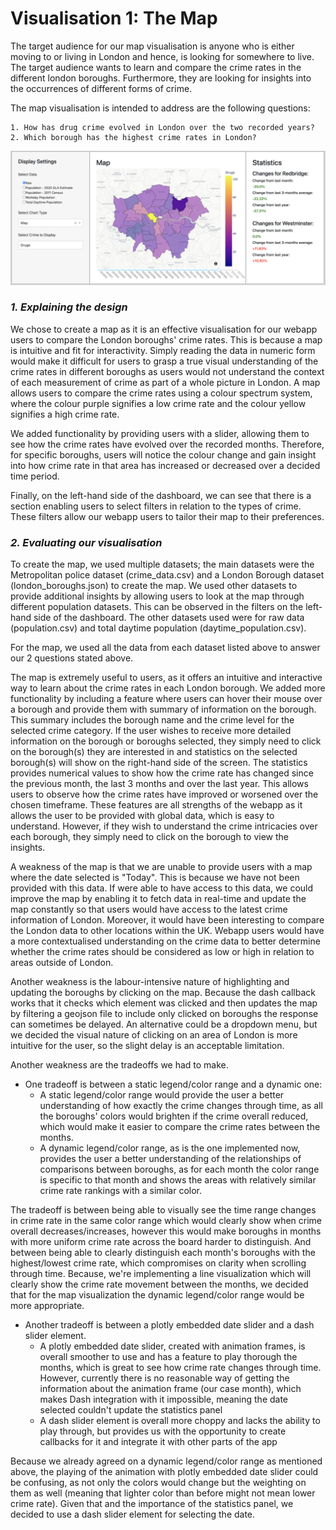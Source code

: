 # Visualisation 1: The Map

The target audience for our map visualisation is anyone who is either moving to or living in London and hence, is looking for somewhere to live. The target audience wants to learn and compare the crime rates in the different london boroughs. Furthermore, they are looking for insights into the occurrences of different forms of crime.

The map visualisation is intended to address are the following questions:

    1. How has drug crime evolved in London over the two recorded years?
    2. Which borough has the highest crime rates in London?

![Map](../assets/map.png)

### *1. Explaining the design*

We chose to create a map as it is an effective visualisation for our webapp users to compare the London boroughs' crime rates. This is because a map is intuitive and fit for interactivity. 
Simply reading the data in numeric form would make it difficult for users to grasp a true visual understanding of the crime rates in different boroughs as users would not understand the context of each measurement of crime as part of a whole picture in London.
A map allows users to compare the crime rates using a colour spectrum system, where the colour purple signifies a low crime rate and the colour yellow signifies a high crime rate.

We added functionality by providing users with a slider, allowing them to see how the crime rates have evolved over the recorded months.
Therefore, for specific boroughs, users will notice the colour change and gain insight into how crime rate in that area has increased or decreased over a decided time period.

Finally, on the left-hand side of the dashboard, we can see that there is a section enabling users to select filters in relation to the types of crime.
These filters allow our webapp users to tailor their map to their preferences.

### *2. Evaluating our visualisation*

To create the map, we used multiple datasets; the main datasets were the Metropolitan police dataset (crime_data.csv) and a London Borough dataset (london_boroughs.json) to create the map.
We used other datasets to provide additional insights by allowing users to look at the map through different population datasets. This can be observed in the filters on the left-hand side of the dashboard.
The other datasets used were for raw data (population.csv) and total daytime population (daytime_population.csv). 

For the map, we used all the data from each dataset listed above to answer our 2 questions stated above.

The map is extremely useful to users, as it offers an intuitive and interactive way to learn about the crime rates in each London borough.
We added more functionality by including a feature where users can hover their mouse over a borough and provide them with summary of information on the borough. This summary includes the borough name and the crime level for the selected crime category.
If the user wishes to receive more detailed information on the borough or boroughs selected, they simply need to click on the borough(s) they are interested in and statistics on the selected borough(s) will show on the right-hand side of the screen.
The statistics provides numerical values to show how the crime rate has changed since the previous month, the last 3 months and over the last year. This allows users to observe how the crime rates have improved or worsened over the chosen timeframe.
These features are all strengths of the webapp as it allows the user to be provided with global data, which is easy to understand. However, if they wish to understand the crime intricacies over each borough, they simply need to click on the borough to view the insights. 

A weakness of the map is that we are unable to provide users with a map where the date selected is "Today". This is because we have not been provided with this data.
If were able to have access to this data, we could improve the map by enabling it to fetch data in real-time and update the map constantly so that users would have access to the latest crime information of London.
Moreover, it would have been interesting to compare the London data to other locations within the UK. Webapp users would have a more contextualised understanding on the crime data to better determine whether the crime rates should be considered as low or high in relation to areas outside of London.

Another weakness is the labour-intensive nature of highlighting and updating the boroughs by clicking on the map. Because the dash callback works that it checks which element was clicked and then updates the map by 
filtering a geojson file to include only clicked on boroughs the response can sometimes be delayed. 
An alternative could be a dropdown menu, but we decided the visual nature of clicking on an area of London is more intuitive for the user, so the slight delay is an acceptable limitation.  

Another weakness are the tradeoffs we had to make. 
* One tradeoff is between a static legend/color range and a dynamic one: 
  * A static legend/color range would provide the user a better 
  understanding of how exactly the crime changes through time, as all the boroughs' colors would brighten if the crime overall reduced, which would 
  make it easier to compare the crime rates between the months. 
  * A dynamic legend/color range, as is the one implemented now, provides the user a better understanding of the relationships of comparisons between boroughs,
as for each month the color range is specific to that month and shows the areas with relatively similar crime rate rankings with a similar color.

The tradeoff is between being able to visually see the time range changes in crime rate in the same color range which would clearly show when crime overall decreases/increases,
however this would make boroughs in months with more uniform crime rate across the board harder to distinguish.
And between being able to clearly distinguish each month's boroughs with the highest/lowest crime rate, which compromises on clarity when scrolling through time.
Because, we're implementing a line visualization which will clearly show the crime rate movement between the months, we decided that for the map visualization the 
dynamic legend/color range would be more appropriate. 

* Another tradeoff is between a plotly embedded date slider and a dash slider element.
  * A plotly embedded date slider, created with animation frames, is overall smoother to use and has a feature to play thorough the months, which 
is great to see how crime rate changes through time. However, currently there is no reasonable way of getting the information about the animation frame (our case month), which
makes Dash integration with it impossible, meaning the date selected couldn't update the statistics panel
  * A dash slider element is overall more choppy and lacks the ability to play through, but provides us with the opportunity to create callbacks
for it and integrate it with other parts of the app

Because we already agreed on a dynamic legend/color range as mentioned above, the playing of the animation with plotly embedded date slider could be confusing,
as not only the colors would change but the weighting on them as well (meaning that lighter color than before might not mean lower crime rate). Given that and the 
importance of the statistics panel, we decided to use a dash slider element for selecting the date.
